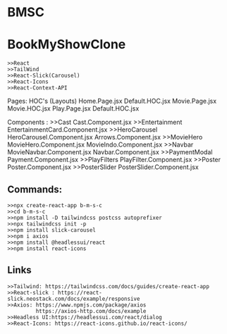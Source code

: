 # BMSC
# BookMyShowClone
    >>React
    >>TailWind
    >>React-Slick(Carousel)
    >>React-Icons
    >>React-Context-API

Pages:                      HOC's (Layouts)
Home.Page.jsx               Default.HOC.jsx
Movie.Page.jsx              Movie.HOC.jsx
Play.Page.jsx               Default.HOC.jsx

Components :
    >>Cast                  Cast.Component.jsx
    >>Entertainment         EntertainmentCard.Component.jsx
    >>HeroCarousel          HeroCarousel.Component.jsx
                            Arrows.Component.jsx
    >>MovieHero             MovieHero.Component.jsx
                            MovieIndo.Component.jsx
    >>Navbar                MovieNavbar.Component.jsx
                            Navbar.Component.jsx
    >>PaymentModal          Payment.Component.jsx
    >>PlayFilters           PlayFilter.Component.jsx
    >>Poster                Poster.Component.jsx
    >>PosterSlider          PosterSlider.Component.jsx



## Commands:
    >>npx create-react-app b-m-s-c 
    >>cd b-m-s-c
    >>npm install -D tailwindcss postcss autoprefixer
    >>npx tailwindcss init -p
    >>npm install slick-carousel
    >>npm i axios
    >>npm install @headlessui/react
    >>npm install react-icons


## Links
    >>Tailwind: https://tailwindcss.com/docs/guides/create-react-app
    >>React-slick : https://react-slick.neostack.com/docs/example/responsive 
    >>Axios: https://www.npmjs.com/package/axios
             https://axios-http.com/docs/example
    >>Headless UI:https://headlessui.com/react/dialog
    >>React-Icons: https://react-icons.github.io/react-icons/   